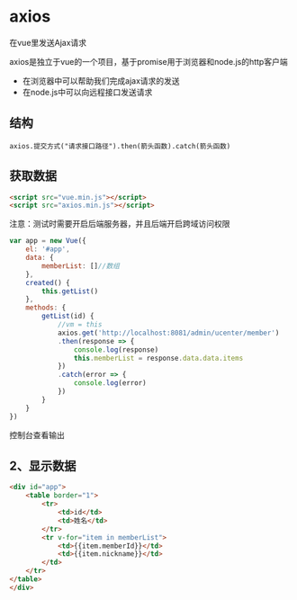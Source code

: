 # axios
在vue里发送Ajax请求

axios是独立于vue的一个项目，基于promise用于浏览器和node.js的http客户端
- 在浏览器中可以帮助我们完成ajax请求的发送
- 在node.js中可以向远程接口发送请求

## 结构
`axios.提交方式("请求接口路径").then(箭头函数).catch(箭头函数)`

## 获取数据
```html
<script src="vue.min.js"></script>
<script src="axios.min.js"></script>
```
注意：测试时需要开启后端服务器，并且后端开启跨域访问权限
```js
var app = new Vue({
    el: '#app',
    data: {
        memberList: []//数组
    },
    created() {
        this.getList()
    },
    methods: {
        getList(id) {
            //vm = this
            axios.get('http://localhost:8081/admin/ucenter/member')
            .then(response => {
                console.log(response)
                this.memberList = response.data.data.items
            })
            .catch(error => {
                console.log(error)
            })
        }
    }
})
```
控制台查看输出

## 2、显示数据
```html
<div id="app">
    <table border="1">
        <tr>
            <td>id</td>
            <td>姓名</td>
        </tr>
        <tr v-for="item in memberList">
            <td>{{item.memberId}}</td>
            <td>{{item.nickname}}</td>
        </td>
    </tr>
</table>
</div>
```